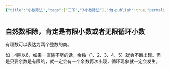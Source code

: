 ```yaml
---
{"title":"小数除法","tags":["三下","3小数除法"],"dg-publish":true,"permalink":"/5 课时设计/3a 小数除法/","dgPassFrontmatter":true,"noteIcon":""}
---
```



## 自然数相除，肯定是有限小数或者无限循环小数

有理数可以表达为两个整数的商。

如：4除以6，如果一直除不尽的话，余数（1、2、3、4、5）就会不断出现。但是只要余数是有限的，就一定会有一个余数再次出现，循环现象就一定会发生。